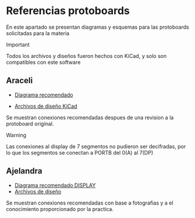 # Referencias protoboards
En este apartado se presentan diagramas y esquemas para las protoboards solicitadas para la materia

> [!IMPORTANT]
> Todos los archivos y diseños fueron hechos con KiCad, y solo son compatibles con este software

## Araceli
- [Diagrama recomendado](/Protoboard/Protoboard-Araceli/Araceli-Sketch-Diagram.pdf)

- [Archivos de diseño KiCad](/Protoboard/Protoboard-Araceli/)

Se muestran conexiones recomendadas despues de una revision a la protoboard original.

> [!WARNING]
> Las conexiones al display de 7 segmentos no pudieron ser decifradas, por lo que los segmentos se conectan a PORTB del 0(A) al 7(DP)

## Ajelandra
- [Diagrama recomendado DISPLAY](Protoboard/Protoboard-Alejandra/Protoboard-Alejandra.pdf)
- [Archivos de diseño](Protoboard/Protoboard-Alejandra)

Se muestran conexiones recomendadas con base a fotografias y a el conocimiento proporcionado por la practica.